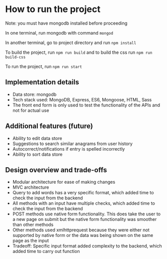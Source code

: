 # How to run the project

Note: you must have mongodb installed before proceeding

In one terminal, run mongodb with command `mongod`

In another terminal, go to project directory and run `npm install`

To build the project, run `npm run build` and to build the css run `npm run build-css`

To run the project, run `npm run start`

## Implementation details
- Data store: mongodb
- Tech stack used: MongoDB, Express, ES6, Mongoose, HTML, Sass
- The front end form is only used to test the functionality of the APIs and not for actual use

## Additional features (future)
- Ability to edit data store
- Suggestions to search similar anagrams from user history
- Autocorrect/notifications if entry is spelled incorrectly
- Ability to sort data store

## Design overview and trade-offs
- Modular architecture for ease of making changes
- MVC architecture
- Query to add words has a very specific format, which added time to check the input from the backend
- All methods with an input have multiple checks, which added time to check the input from the backend
- POST methods use native form functionality. This does take the user to a new page on submit but the native form functionality was smoother than other methods
- Other methods used xmlhttprequest because they were either not supported by native form or the data was being shown on the same page as the input
- Tradeoff: Specific input format added complexity to the backend, which added time to carry out function
